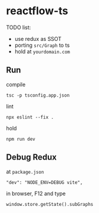 # reactflow-ts

TODO list: 
* use redux as SSOT
* porting ```src/Graph``` to ts
* hold at ```yourdomain.com```


## Run

compile

```
tsc -p tsconfig.app.json
```

lint
```
npx eslint --fix .
```

hold
```
npm run dev
```



## Debug Redux

at ```package.json```
```
"dev": "NODE_ENV=DEBUG vite",
```

in browser, F12 and type 

```
window.store.getState().subGraphs
```

